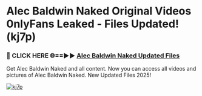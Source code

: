 # Alec Baldwin Naked Original Videos 0nlyFans Leaked - Files Updated! (kj7p)

<h3>🔴 CLICK HERE 🌐==►► <a href="https://tinyurl.com/up5wt9bj" rel="nofollow">Alec Baldwin Naked Updated Files</a></h3>

Get Alec Baldwin Naked and all content. Now you can access all videos and pictures of Alec Baldwin Naked. New Updated Files 2025!

[![kj7p](https://i.imgur.com/ABiUzMV.gif)](https://tinyurl.com/up5wt9bj)
